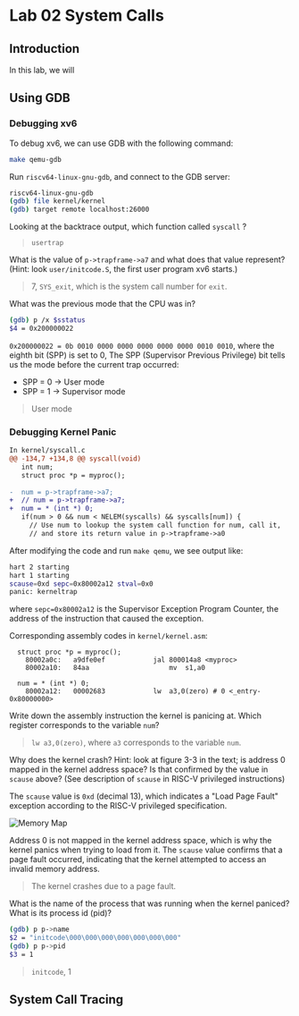 <script type="text/javascript"
    src="http://cdn.mathjax.org/mathjax/latest/MathJax.js?config=TeX-AMS-MML_HTMLorMML">
</script>
<script type="text/x-mathjax-config">
    MathJax.Hub.Config({
    tex2jax: {inlineMath: [['$', '$']]},
    "HTML-CSS": {
        fonts: ["Neo-Euler"],
    },
    messageStyle: "none"
  });
</script>

# Lab 02 System Calls

## Introduction

In this lab, we will

## Using GDB

### Debugging xv6

To debug xv6, we can use GDB with the following command:

```bash
make qemu-gdb
```

Run `riscv64-linux-gnu-gdb`, and connect to the GDB server:

```bash
riscv64-linux-gnu-gdb
(gdb) file kernel/kernel
(gdb) target remote localhost:26000
```

Looking at the backtrace output, which function called `syscall` ?

> `usertrap`

What is the value of `p->trapframe->a7` and what does that value represent? (Hint: look `user/initcode.S`, the first user program xv6 starts.)

> 7, `SYS_exit`, which is the system call number for `exit`.

What was the previous mode that the CPU was in?

```bash
(gdb) p /x $sstatus
$4 = 0x200000022
```

`0x200000022 = 0b 0010 0000 0000 0000 0000 0000 0010 0010`, where the eighth bit (SPP) is set to 0, The SPP (Supervisor Previous Privilege) bit tells us the mode before the current trap occurred:

* SPP = 0 -> User mode
* SPP = 1 -> Supervisor mode

> User mode

### Debugging Kernel Panic

```diff
In kernel/syscall.c
@@ -134,7 +134,8 @@ syscall(void)
   int num;
   struct proc *p = myproc();
 
-  num = p->trapframe->a7;
+  // num = p->trapframe->a7;
+  num = * (int *) 0;
   if(num > 0 && num < NELEM(syscalls) && syscalls[num]) {
     // Use num to lookup the system call function for num, call it,
     // and store its return value in p->trapframe->a0
```

After modifying the code and run `make qemu`, we see output like:

```bash
hart 2 starting
hart 1 starting
scause=0xd sepc=0x80002a12 stval=0x0
panic: kerneltrap
```

where `sepc=0x80002a12` is the Supervisor Exception Program Counter, the address of the instruction that caused the exception.

Corresponding assembly codes in `kernel/kernel.asm`:

```assembly
  struct proc *p = myproc();
    80002a0c:	a9dfe0ef          	jal	800014a8 <myproc>
    80002a10:	84aa                	mv	s1,a0

  num = * (int *) 0;
    80002a12:	00002683          	lw	a3,0(zero) # 0 <_entry-0x80000000>
```

Write down the assembly instruction the kernel is panicing at. Which register corresponds to the variable `num`?

> `lw a3,0(zero)`, where `a3` corresponds to the variable `num`.

Why does the kernel crash? Hint: look at figure 3-3 in the text; is address 0 mapped in the kernel address space? Is that confirmed by the value in `scause` above? (See description of `scause` in RISC-V privileged instructions)

The `scause` value is `0xd` (decimal 13), which indicates a "Load Page Fault" exception according to the RISC-V privileged specification.

![Memory Map](../../Images/Lab%2002%20System%20Calls/image.png)

Address 0 is not mapped in the kernel address space, which is why the kernel panics when trying to load from it. The `scause` value confirms that a page fault occurred, indicating that the kernel attempted to access an invalid memory address.

> The kernel crashes due to a page fault.

What is the name of the process that was running when the kernel paniced? What is its process id (pid)?

```bash
(gdb) p p->name
$2 = "initcode\000\000\000\000\000\000\000"
(gdb) p p->pid
$3 = 1
```

> `initcode`, 1

## System Call Tracing
